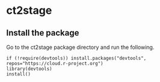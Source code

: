 # ct2stage

## Install the package

Go to the ct2stage package directory and run the following.

```{r}
if (!require(devtools)) install.packages("devtools", repos="https://cloud.r-project.org")
library(devtools)
install()
```


